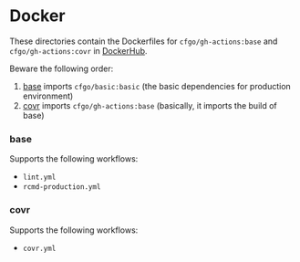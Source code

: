 # Docker

These directories contain the Dockerfiles for `cfgo/gh-actions:base` and `cfgo/gh-actions:covr` in [DockerHub](https://hub.docker.com/repository/docker/cfgo/gh-actions/).

Beware the following order:

1. [base](/base) imports `cfgo/basic:basic` (the basic dependencies for production environment)
2. [covr](/covr) imports `cfgo/gh-actions:base` (basically, it imports the build of base)

### base
Supports the following workflows:
- `lint.yml`
- `rcmd-production.yml`

### covr
Supports the following workflows:
- `covr.yml`
